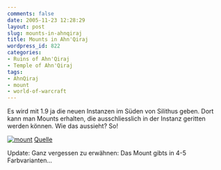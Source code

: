 ```yaml
---
comments: false
date: 2005-11-23 12:28:29
layout: post
slug: mounts-in-ahnqiraj
title: Mounts in Ahn'Qiraj
wordpress_id: 822
categories:
- Ruins of Ahn'Qiraj
- Temple of Ahn'Qiraj
tags:
- AhnQiraj
- mount
- world-of-warcraft
---
```


Es wird mit 1.9 ja die neuen Instanzen im Süden von Silithus geben. Dort kann man Mounts erhalten, die ausschliesslich in der Instanz geritten werden können. Wie das aussieht? So!

[![mount](http://static.flickr.com/30/66150643_6679183303_o.jpg)](http://www.flickr.com/photos/walsweer/66150643/)
[Quelle](http://img.photobucket.com/albums/v214/kja5/mount.jpg)

Update: Ganz vergessen zu erwähnen: Das Mount gibts in 4-5 Farbvarianten...
